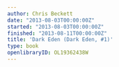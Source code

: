 ```yaml
---
author: Chris Beckett
date: "2013-08-03T00:00:00Z"
started: "2013-08-03T00:00:00Z"
finished: "2013-08-11T00:00:00Z"
title: 'Dark Eden (Dark Eden, #1)'
type: book
openlibraryID: OL19362438W
---
```

